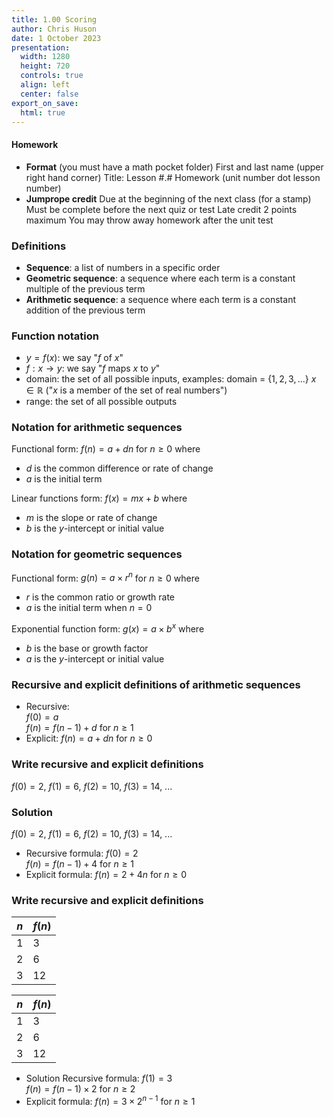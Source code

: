 ```yaml
---
title: 1.00 Scoring
author: Chris Huson
date: 1 October 2023
presentation:
  width: 1280
  height: 720
  controls: true
  align: left
  center: false
export_on_save:
  html: true
---
```


<!-- slide -->
#### Homework

- **Format** (you must have a math pocket folder)
First and last name (upper right hand corner)
Title: Lesson #.# Homework (unit number dot lesson number)
- **Jumprope credit**
Due at the beginning of the next class (for a stamp)
Must be complete before the next quiz or test
Late credit 2 points maximum
You may throw away homework after the unit test

<!-- slide -->
### Definitions

- **Sequence**: a list of numbers in a specific order
- **Geometric sequence**: a sequence where each term is a constant multiple of the previous term
- **Arithmetic sequence**: a sequence where each term is a constant addition of the previous term

<!-- slide -->
### Function notation

- $y=f(x)$: we say "$f$ of $x$"
- $f: x \rightarrow y$: we say "$f$ maps $x$ to $y$"
- domain: the set of all possible inputs, examples:
  domain = $\{1,2,3,...\}$ 
  ${x \in \mathbb{R}}$ ("$x$ is a member of the set of real numbers")
- range: the set of all possible outputs

<!-- slide -->
### Notation for arithmetic sequences

Functional form: $f(n)=a + dn$ for $n \ge 0$ where

- $d$ is the common difference or rate of change
- $a$ is the initial term

Linear functions form: $f(x)=mx+b$ where

- $m$ is the slope or rate of change
- $b$ is the $y$-intercept or initial value

<!-- slide -->
### Notation for geometric sequences

Functional form: $g(n)=a \times r^n$ for $n \ge 0$ where

- $r$ is the common ratio or growth rate
- $a$ is the initial term when $n=0$

Exponential function form: $g(x)=a \times b^x$ where

- $b$ is the base or growth factor
- $a$ is the $y$-intercept or initial value

<!-- slide -->
### Recursive and explicit definitions of arithmetic sequences

- Recursive:  
$f(0)=a$\
$f(n)=f(n-1)+d$ for $n \ge 1$
- Explicit:
$f(n)=a+dn$ for $n \ge 0$

<!-- slide -->
### Write recursive and explicit definitions

$f(0)=2$, $f(1)=6$, $f(2)=10$, $f(3)=14$, ...

<!-- slide -->
### Solution

$f(0)=2$, $f(1)=6$, $f(2)=10$, $f(3)=14$, ...

- Recursive formula:
$f(0)=2$\
$f(n)=f(n-1)+4$ for $n \ge 1$
&nbsp;
- Explicit formula:
$f(n)=2+4n$ for $n \ge 0$

<!-- slide -->
### Write recursive and explicit definitions

$n$ | $f(n)$
--- | ---
1 | 3
2 | 6
3 | 12

<!-- slide -->
$n$ | $f(n)$
--- | ---
1 | 3
2 | 6
3 | 12

- Solution Recursive formula:
$f(1)=3$\
$f(n)=f(n-1) \times 2$ for $n \ge 2$
&nbsp;
- Explicit formula:
$\displaystyle f(n)=3 \times 2^{n-1}$ for $n \ge 1$
